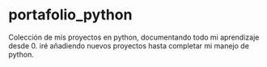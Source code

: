 # portafolio_python
Colección de mis proyectos en python, documentando todo mi aprendizaje desde 0.
iré añadiendo nuevos proyectos hasta completar mi manejo de python.
